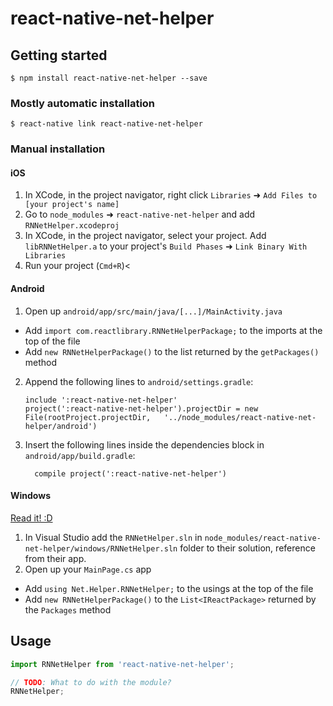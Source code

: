 
# react-native-net-helper

## Getting started

`$ npm install react-native-net-helper --save`

### Mostly automatic installation

`$ react-native link react-native-net-helper`

### Manual installation


#### iOS

1. In XCode, in the project navigator, right click `Libraries` ➜ `Add Files to [your project's name]`
2. Go to `node_modules` ➜ `react-native-net-helper` and add `RNNetHelper.xcodeproj`
3. In XCode, in the project navigator, select your project. Add `libRNNetHelper.a` to your project's `Build Phases` ➜ `Link Binary With Libraries`
4. Run your project (`Cmd+R`)<

#### Android

1. Open up `android/app/src/main/java/[...]/MainActivity.java`
  - Add `import com.reactlibrary.RNNetHelperPackage;` to the imports at the top of the file
  - Add `new RNNetHelperPackage()` to the list returned by the `getPackages()` method
2. Append the following lines to `android/settings.gradle`:
  	```
  	include ':react-native-net-helper'
  	project(':react-native-net-helper').projectDir = new File(rootProject.projectDir, 	'../node_modules/react-native-net-helper/android')
  	```
3. Insert the following lines inside the dependencies block in `android/app/build.gradle`:
  	```
      compile project(':react-native-net-helper')
  	```

#### Windows
[Read it! :D](https://github.com/ReactWindows/react-native)

1. In Visual Studio add the `RNNetHelper.sln` in `node_modules/react-native-net-helper/windows/RNNetHelper.sln` folder to their solution, reference from their app.
2. Open up your `MainPage.cs` app
  - Add `using Net.Helper.RNNetHelper;` to the usings at the top of the file
  - Add `new RNNetHelperPackage()` to the `List<IReactPackage>` returned by the `Packages` method


## Usage
```javascript
import RNNetHelper from 'react-native-net-helper';

// TODO: What to do with the module?
RNNetHelper;
```
  